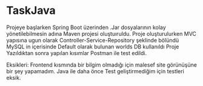# TaskJava

Projeye başlarken Spring Boot üzerinden .Jar dosyalarının kolay yönetilebilmesin adına Maven projesi oluştuıruldu.
Proje oluşturulurken MVC yapısına ugun olarak Controller-Service-Repository şeklinde bölündü
MySQL in içerisinde Default olarak bulunan worlds DB kullanıldı
Proje Yazıldıktan sonra yapılan kısımlar Postman ile test edildi.

Eksikleri:
Frontend kısmında bir bilgim olmadığı için malesef site görünüşüne bir şey yapamadım.
Java ile daha önce Test geliştirmediğim için testleri eksik.

